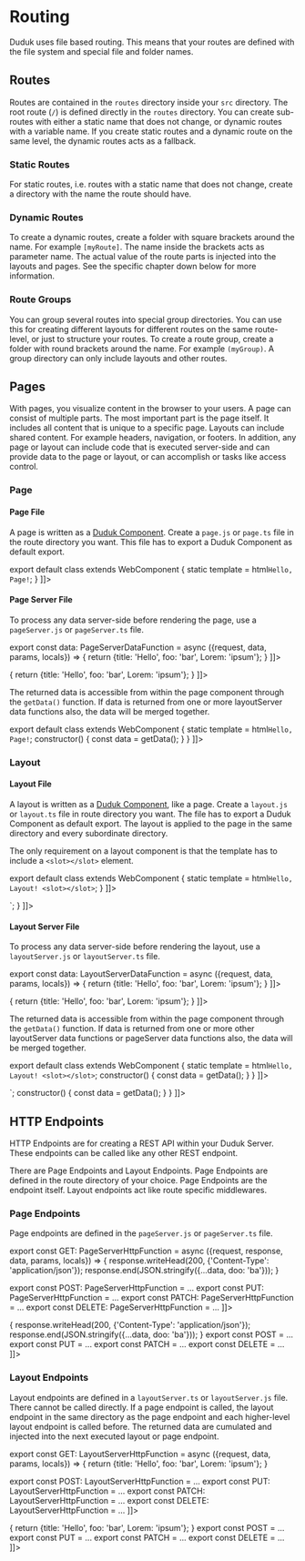 # Routing

<show-structure for="chapter,procedure" depth="3"/>

Duduk uses file based routing. This means that your routes are defined with the file system and special file and folder names.

## Routes

Routes are contained in the `routes` directory inside your `src` directory. The root route (`/`) is defined directly in the `routes` directory. You can create sub-routes with either a static name that does not change, or dynamic routes with a variable name. If you create static routes and a dynamic route on the same level, the dynamic routes acts as a fallback.

### Static Routes

For static routes, i.e. routes with a static name that does not change, create a directory with the name the route should have.

### Dynamic Routes

To create a dynamic routes, create a folder with square brackets around the name. For example `[myRoute]`. The name inside the brackets acts as parameter name. The actual value of the route parts is injected into the layouts and pages. See the specific chapter down below for more information.

### Route Groups

You can group several routes into special group directories. You can use this for creating different layouts for different routes on the same route-level, or just to structure your routes. To create a route group, create a folder with round brackets around the name. For example `(myGroup)`. A group directory can only include layouts and other routes.

## Pages

With pages, you visualize content in the browser to your users. A page can consist of multiple parts. The most important part is the page itself. It includes all content that is unique to a specific page. Layouts can include shared content. For example headers, navigation, or footers. In addition, any page or layout can include code that is executed server-side and can provide data to the page or layout, or can accomplish or tasks like access control.

### Page

#### Page File

A page is written as a [Duduk Component](duduk-components.md). Create a `page.js` or `page.ts` file in the route directory you want. This file has to export a Duduk Component as default export.

<tabs group="script">
<tab title="page.ts" group-key="typescript" id="page.ts">
<code-block lang="typescript">
<![CDATA[
import {html, WebComponent} from "@duduk/components";

export default class extends WebComponent {
    static template = html`Hello, Page!`;
}
]]>
</code-block>
</tab>
<tab title="page.js" group-key="javascript" id="page.js">
<code-block lang="javascript">
<![CDATA[
import {html, WebComponent} from "@duduk/components";

export default class extends WebComponent {
    static template = html`Hello, Page!`;
}
]]>
</code-block>
</tab>
</tabs>

#### Page Server File

To process any data server-side before rendering the page, use a `pageServer.js` or `pageServer.ts` file.

<tabs group="script">
<tab title="pageServer.ts" group-key="typescript" id="pageServer.ts">
<code-block lang="typescript">
<![CDATA[
import type {[[[PageServerDataFunction|server-types.md#pageserverdatafunction]]]} from "@duduk/server";

export const data: PageServerDataFunction = async ({request, data, params, locals}) => {
    return {title: 'Hello', foo: 'bar', Lorem: 'ipsum'};
}
]]>
</code-block>
</tab>
<tab title="pageServer.js" group-key="javascript" id="pageServer.js">
<code-block lang="javascript">
<![CDATA[
/** @type {import('@duduk/server').[[[PageServerDataFunction|server-types.md#pageserverdatafunction]]]} */
export const data = async ({request, data, params, locals}) => {
    return {title: 'Hello', foo: 'bar', Lorem: 'ipsum'};
}
]]>
</code-block>
</tab>
</tabs>

The returned data is accessible from within the page component through the `getData()` function. If data is returned from one or more layoutServer data functions also, the data will be merged together.

<tabs group="script">
<tab title="page.ts" group-key="typescript" id="page.ts-getData-example">
<code-block lang="typescript">
<![CDATA[
import {html, WebComponent} from "@duduk/components";
import {getData} from "@duduk/server";

export default class extends WebComponent {
    static template = html`Hello, Page!`;
    constructor() {
        const data = getData<T>();
    }
}
]]>
</code-block>
</tab>
<tab title="page.js" group-key="javascript" id="page.js-getData-example">
<code-block lang="javascript">
<![CDATA[
import {html, WebComponent} from "@duduk/components";
import {getData} from "@duduk/server";

export default class extends WebComponent {
    static template = html`Hello, Page!`;
    constructor() {
        const data = getData();
    }
}
]]>
</code-block>
</tab>
</tabs>

### Layout

#### Layout File

A layout is written as a [Duduk Component](duduk-components.md), like a page. Create a `layout.js` or `layout.ts` file in route directory you want. The file has to export a Duduk Component as default export. The layout is applied to the page in the same directory and every subordinate directory.

The only requirement on a layout component is that the template has to include a `<slot></slot>` element.

<tabs group="script">
<tab title="layout.ts" group-key="typescript" id="layout.ts">
<code-block lang="typescript">
<![CDATA[
import {html, WebComponent} from "@duduk/components";

export default class extends WebComponent {
    static template = html`Hello, Layout! <slot></slot>`;
}
]]>
</code-block>
</tab>
<tab title="layout.js" group-key="javascript" id="layout.js">
<code-block lang="javascript">
<![CDATA[
import {html, WebComponent} from "@duduk/components";

export default class extends WebComponent {
    static template = html`Hello, Layout! <slot></slot>`;
}
]]>
</code-block>
</tab>
</tabs>

#### Layout Server File

To process any data server-side before rendering the layout, use a `layoutServer.js` or `layoutServer.ts` file.

<tabs group="script">
<tab title="layoutServer.ts" group-key="typescript" id="layoutServer.ts">
<code-block lang="typescript">
<![CDATA[
import type {[[[LayoutServerDataFunction|server-types.md#layoutserverdatafunction]]]} from "@duduk/server";

export const data: LayoutServerDataFunction = async ({request, data, params, locals}) => {
    return {title: 'Hello', foo: 'bar', Lorem: 'ipsum'};
}
]]>
</code-block>
</tab>
<tab title="layoutServer.js" group-key="javascript" id="layoutServer.js">
<code-block lang="javascript">
<![CDATA[
/** @type {import('@duduk/server').[[[LayoutServerDataFunction|server-types.md#layoutserverdatafunction]]]} */
export const data = async ({request, data, params, locals}) => {
    return {title: 'Hello', foo: 'bar', Lorem: 'ipsum'};
}
]]>
</code-block>
</tab>
</tabs>

The returned data is accessible from within the page component through the `getData()` function. If data is returned from one or more other layoutServer data functions or pageServer data functions also, the data will be merged together.

<tabs group="script">
<tab title="layout.ts" group-key="typescript" id="layout.ts-getData-example">
<code-block lang="typescript">
<![CDATA[
import {html, WebComponent} from "@duduk/components";
import {getData} from "@duduk/server";

export default class extends WebComponent {
    static template = html`Hello, Layout! <slot></slot>`;
    constructor() {
        const data = getData<T>();
    }
}
]]>
</code-block>
</tab>
<tab title="layout.js" group-key="javascript" id="layout.js-getData-example">
<code-block lang="javascript">
<![CDATA[
import {html, WebComponent} from "@duduk/components";
import {getData} from "@duduk/server";

export default class extends WebComponent {
    static template = html`Hello, Layout! <slot></slot>`;
    constructor() {
        const data = getData();
    }
}
]]>
</code-block>
</tab>
</tabs>

## HTTP Endpoints

HTTP Endpoints are for creating a REST API within your Duduk Server. These endpoints can be called like any other REST endpoint.

There are Page Endpoints and Layout Endpoints. Page Endpoints are defined in the route directory of your choice. Page Endpoints are the endpoint itself. Layout endpoints act like route specific middlewares.

### Page Endpoints

Page endpoints are defined in the `pageServer.js` or `pageServer.ts` file.

<tabs group="script">
<tab title="pageServer.ts" group-key="typescript" id="pageServer.ts-rest">
<code-block lang="typescript">
<![CDATA[
import type {[[[PageServerHttpFunction|server-types.md#pageserverhttpfunction]]]} from "@duduk/server";

export const GET: PageServerHttpFunction = async ({request, response, data, params, locals}) => {
    response.writeHead(200, {'Content-Type': 'application/json'});
    response.end(JSON.stringify({...data, doo: 'ba'}));
}

export const POST: PageServerHttpFunction = ...
export const PUT: PageServerHttpFunction = ...
export const PATCH: PageServerHttpFunction = ...
export const DELETE: PageServerHttpFunction = ...
]]>
</code-block>
</tab>
<tab title="pageServer.js" group-key="javascript" id="pageServer.js-rest">
<code-block lang="javascript">
<![CDATA[
/** @type {import('@duduk/server').[[[PageServerHttpFunction|server-types.md#pageserverhttpfunction]]]} */
export const GET = async ({request, response, data, params, locals}) => {
    response.writeHead(200, {'Content-Type': 'application/json'});
    response.end(JSON.stringify({...data, doo: 'ba'}));
}

export const POST = ...
export const PUT = ...
export const PATCH = ...
export const DELETE = ...
]]>
</code-block>
</tab>
</tabs>


### Layout Endpoints

Layout endpoints are defined in a `layoutServer.ts` or `layoutServer.js` file. There cannot be called directly. If a page endpoint is called, the layout endpoint in the same directory as the page endpoint and each higher-level layout endpoint is called before. The returned data are cumulated and injected into the next executed layout or page endpoint.

<tabs group="script">
<tab title="layoutServer.ts" group-key="typescript" id="layoutServer.ts-rest">
<code-block lang="typescript">
<![CDATA[
import type {[[[LayoutServerHttpFunction|server-types.md#layoutserverhttpfunction]]]} from "@duduk/server";

export const GET: LayoutServerHttpFunction = async ({request, data, params, locals}) => {
    return {title: 'Hello', foo: 'bar', Lorem: 'ipsum'};
}

export const POST: LayoutServerHttpFunction = ...
export const PUT: LayoutServerHttpFunction = ...
export const PATCH: LayoutServerHttpFunction = ...
export const DELETE: LayoutServerHttpFunction = ...
]]>
</code-block>
</tab>
<tab title="layoutServer.js" group-key="javascript" id="layoutServer.js-rest">
<code-block lang="javascript">
<![CDATA[
/** @type {import('@duduk/server').[[[LayoutServerHttpFunction|server-types.md#layoutserverhttpfunction]]]} */
export const GET = async ({request, data, params, locals}) => {
    return {title: 'Hello', foo: 'bar', Lorem: 'ipsum'};
}

export const POST = ...
export const PUT = ...
export const PATCH = ...
export const DELETE = ...
]]>
</code-block>
</tab>
</tabs>
